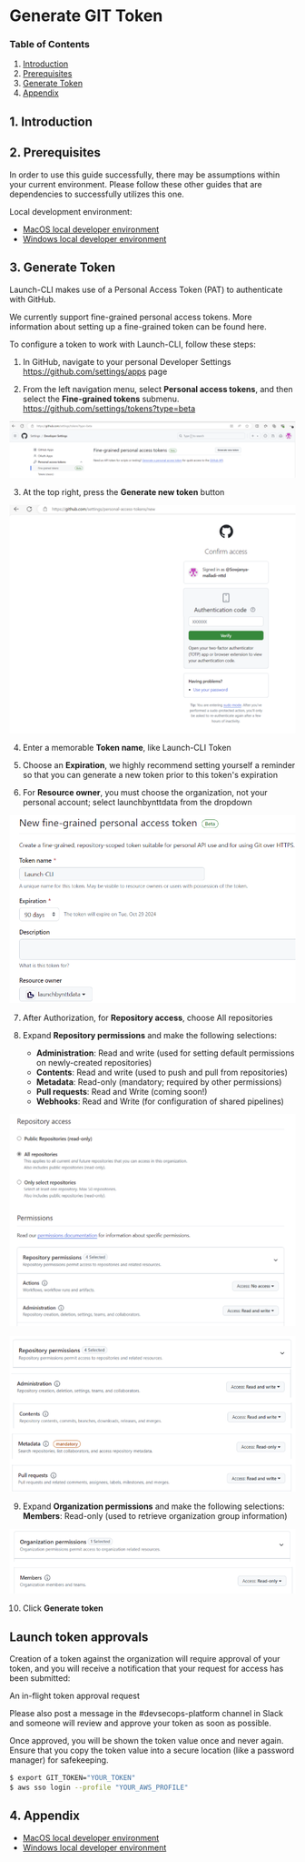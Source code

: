 # Generate GIT Token
### **Table of Contents**
1. [Introduction](#1-introduction)
2. [Prerequisites](#2-Prerequisites)
3. [Generate Token](#3-generate-token)  
4. [Appendix](#5-appendix)
## 1. **Introduction**

## 2. **Prerequisites**
In order to use this guide successfully, there may be assumptions within your current environment. Please follow these other guides that are dependencies to successfully utilizes this one. 

Local development environment:  
- [MacOS local developer environment](./../../mac/README.md)
- [Windows local developer environment](./../../windows/README.md)

## 3. **Generate Token**
Launch-CLI makes use of a Personal Access Token (PAT) to authenticate with GitHub.

We currently support fine-grained personal access tokens. More information about setting up a fine-grained token can be found here.

To configure a token to work with Launch-CLI, follow these steps:

1. In GitHub, navigate to your personal Developer Settings https://github.com/settings/apps page

2. From the left navigation menu, select **Personal access tokens**, and then select the **Fine-grained tokens** submenu. https://github.com/settings/tokens?type=beta

<p align="center">
  <img src="./pictures/img.png" /> 
</p>


3. At the top right, press the **Generate new token** button

<p align="center">
  <img src="./pictures/img_1.png" /> 
</p>

4. Enter a memorable **Token name**, like Launch-CLI Token

5. Choose an **Expiration**, we highly recommend setting yourself a reminder so that you can generate a new token prior to this token's expiration

6. For **Resource owner**, you must choose the organization, not your personal account; select launchbynttdata from the dropdown

<p align="center">
  <img src="./pictures/img_2.png" /> 
</p>

7. After Authorization, for **Repository access**, choose All repositories

8. Expand **Repository permissions** and make the following selections:

   * **Administration**: Read and write (used for setting default permissions on newly-created repositories)
   * **Contents**: Read and write (used to push and pull from repositories)
   * **Metadata**: Read-only (mandatory; required by other permissions)
   * **Pull requests**: Read and Write (coming soon!)
   * **Webhooks**: Read and Write (for configuration of shared pipelines)

<p align="center">
  <img src="./pictures/img_3.png" /> 
</p>
<p align="center">
  <img src="./pictures/img_5.png" /> 
</p>

9. Expand **Organization permissions** and make the following selections:
   **Members**: Read-only (used to retrieve organization group information)

<p align="center">
  <img src="./pictures/img_4.png" /> 
</p>

10. Click **Generate token**

## Launch token approvals
Creation of a token against the organization will require approval of your token, and you will receive a notification that your request for access has been submitted:

An in-flight token approval request

Please also post a message in the #devsecops-platform channel in Slack and someone will review and approve your token as soon as possible.

Once approved, you will be shown the token value once and never again. Ensure that you copy the token value into a secure location (like a password manager) for safekeeping.


```sh
$ export GIT_TOKEN="YOUR_TOKEN"
$ aws sso login --profile "YOUR_AWS_PROFILE"
```

## 4. **Appendix**
- [MacOS local developer environment](./../../mac/README.md)
- [Windows local developer environment](./../../windows/README.md)
